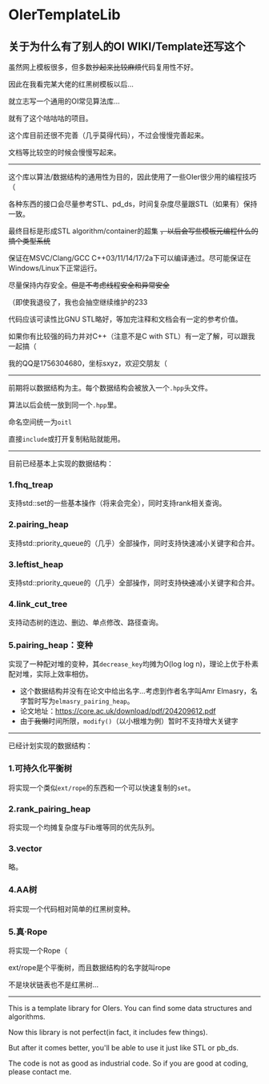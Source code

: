 # OIerTemplateLib

## 关于为什么有了别人的OI WIKI/Template还写这个

虽然网上模板很多，但多数~~抄起来比较麻烦~~代码复用性不好。

因此在我看完某大佬的红黑树模板以后...

就立志写一个通用的OI常见算法库...

就有了这个咕咕咕的项目。

这个库目前还很不完善（几乎莫得代码），不过会慢慢完善起来。

文档等比较空的时候会慢慢写起来。

---

这个库以算法/数据结构的通用性为目的，因此使用了一些OIer很少用的编程技巧（

各种东西的接口会尽量参考STL、pd_ds，时间复杂度尽量跟STL（如果有）保持一致。

最终目标是形成STL algorithm/container的超集 ~~，以后会写些模板元编程什么的搞个类型系统~~

保证在MSVC/Clang/GCC C++03/11/14/17/2a下可以编译通过。尽可能保证在Windows/Linux下正常运行。

尽量保持内存安全。~~但是不考虑线程安全和异常安全~~

（即使我退役了，我也会抽空继续维护的233

代码应该可读性比GNU STL略好，等加完注释和文档会有一定的参考价值。

如果你有比较强的码力并对C++（注意不是C with STL）有一定了解，可以跟我一起搞（

我的QQ是1756304680，坐标sxyz，欢迎交朋友（

---

前期将以数据结构为主。每个数据结构会被放入一个`.hpp`头文件。

算法以后会统一放到同一个`.hpp`里。

命名空间统一为`oitl`

直接`include`或打开复制粘贴就能用。

---

目前已经基本上实现的数据结构：

### 1.fhq_treap

支持std::set的一些基本操作（将来会完全），同时支持rank相关查询。

### 2.pairing_heap

支持std::priority_queue的（几乎）全部操作，同时支持快速减小关键字和合并。

### 3.leftist_heap

支持std::priority_queue的（几乎）全部操作，同时支持~~快速~~减小关键字和合并。

### 4.link_cut_tree

支持动态树的连边、删边、单点修改、路径查询。

### 5.pairing_heap：变种

实现了一种配对堆的变种，其`decrease_key`均摊为O(log log n)，理论上优于朴素配对堆，实际上效率相仿。

* 这个数据结构并没有在论文中给出名字...考虑到作者名字叫Amr Elmasry，名字暂时写为`elmasry_pairing_heap`。
* 论文地址：https://core.ac.uk/download/pdf/204209612.pdf
* 由于~~我懒~~时间所限，`modify()`（以小根堆为例）暂时不支持增大关键字

---

已经计划实现的数据结构：

### 1.可持久化平衡树

将实现一个类似`ext/rope`的东西和一个可以快速复制的`set`。

### 2.rank_pairing_heap

将实现一个均摊复杂度与Fib堆等同的优先队列。


### 3.vector

略。

### 4.AA树

将实现一个代码相对简单的红黑树变种。

### 5.真·Rope

将实现一个Rope（

ext/rope是个平衡树，而且数据结构的名字就叫rope

不是块状链表也不是红黑树...

---

This is a template library for OIers. You can find some data structures and algorithms.

Now this library is not perfect(in fact, it includes few things).

But after it comes better, you'll be able to use it just like STL or pb_ds.

The code is not as good as industrial code. So if you are good at coding, please contact me.
